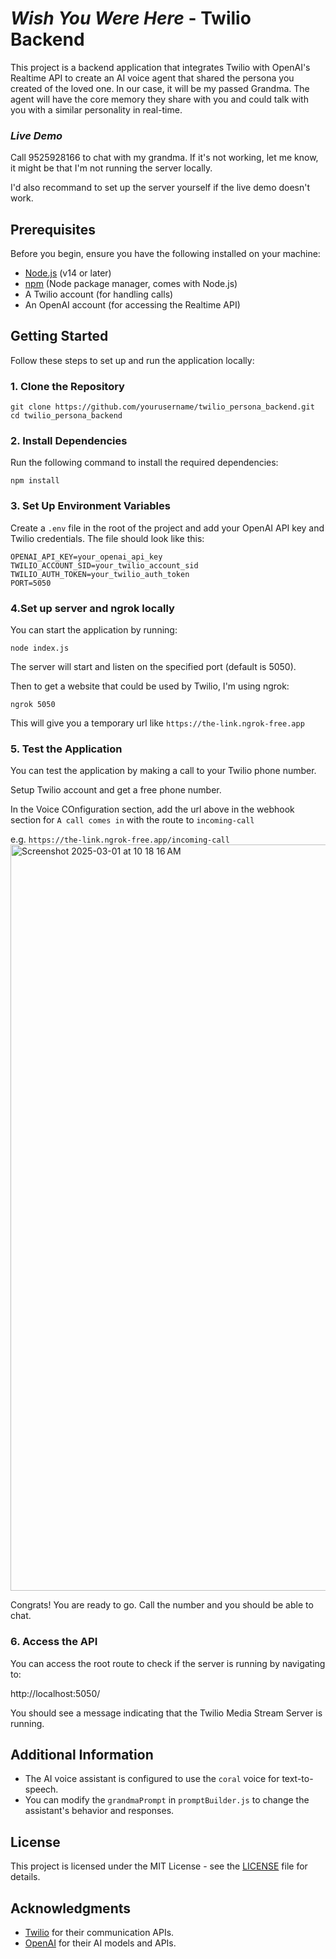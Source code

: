 # _Wish You Were Here_ - Twilio Backend

This project is a backend application that integrates Twilio with OpenAI's Realtime API to create an AI voice agent that shared the persona you created of the loved one. In our case, it will be my passed Grandma. 
The agent will have the core memory they share with you and could talk with you with a similar personality in real-time. 




### _Live Demo_ ###
Call 9525928166 to chat with my grandma. If it's not working, let me know, it might be that I'm not running the server locally. 

I'd also recommand to set up the server yourself if the live demo doesn't work. 

## Prerequisites

Before you begin, ensure you have the following installed on your machine:

- [Node.js](https://nodejs.org/) (v14 or later)
- [npm](https://www.npmjs.com/) (Node package manager, comes with Node.js)
- A Twilio account (for handling calls)
- An OpenAI account (for accessing the Realtime API)

## Getting Started

Follow these steps to set up and run the application locally:

### 1. Clone the Repository

```
git clone https://github.com/yourusername/twilio_persona_backend.git
cd twilio_persona_backend
```

### 2. Install Dependencies

Run the following command to install the required dependencies:

```
npm install
```

### 3. Set Up Environment Variables

Create a `.env` file in the root of the project and add your OpenAI API key and Twilio credentials. The file should look like this:

```
OPENAI_API_KEY=your_openai_api_key
TWILIO_ACCOUNT_SID=your_twilio_account_sid
TWILIO_AUTH_TOKEN=your_twilio_auth_token
PORT=5050
```

### 4.Set up server and ngrok locally
You can start the application by running:

```
node index.js
```

The server will start and listen on the specified port (default is 5050).

Then to get a website that could be used by Twilio, I'm using ngrok: 

```
ngrok 5050
```

This will give you a temporary url like `https://the-link.ngrok-free.app`


### 5. Test the Application

You can test the application by making a call to your Twilio phone number. 

Setup Twilio account and get a free phone number. 

In the Voice COnfiguration section, add the url above in the webhook section for `A call comes in` with the route to `incoming-call`

e.g. ```https://the-link.ngrok-free.app/incoming-call```
<img width="1194" alt="Screenshot 2025-03-01 at 10 18 16 AM" src="https://github.com/user-attachments/assets/80d0602a-3ad1-4ac9-b3ef-67b3910b0c84" />


Congrats! You are ready to go. Call the number and you should be able to chat. 


### 6. Access the API

You can access the root route to check if the server is running by navigating to:

http://localhost:5050/

You should see a message indicating that the Twilio Media Stream Server is running.

## Additional Information

- The AI voice assistant is configured to use the `coral` voice for text-to-speech.
- You can modify the `grandmaPrompt` in `promptBuilder.js` to change the assistant's behavior and responses.

## License

This project is licensed under the MIT License - see the [LICENSE](LICENSE) file for details.

## Acknowledgments

- [Twilio](https://www.twilio.com/) for their communication APIs.
- [OpenAI](https://openai.com/) for their AI models and APIs.
